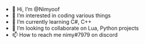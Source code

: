 - 👋 Hi, I’m @Nimyoof
- 👀 I’m interested in coding various things
- 🌱 I’m currently learning C#, C++
- 💞️ I’m looking to collaborate on Lua, Python projects
- 📫 How to reach me nimy#7979 on discord
